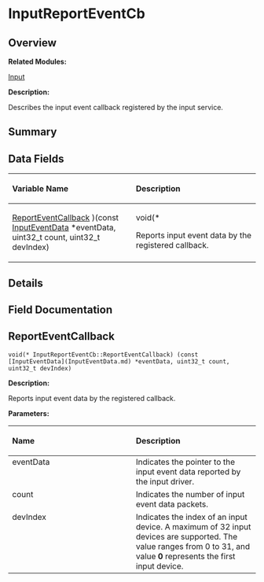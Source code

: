 # InputReportEventCb<a name="ZH-CN_TOPIC_0000001055358110"></a>

## **Overview**<a name="section306009713093530"></a>

**Related Modules:**

[Input](Input.md)

**Description:**

Describes the input event callback registered by the input service. 

## **Summary**<a name="section285004506093530"></a>

## Data Fields<a name="pub-attribs"></a>

<a name="table555771748093530"></a>
<table><thead align="left"><tr id="row1967068550093530"><th class="cellrowborder" valign="top" width="50%" id="mcps1.1.3.1.1"><p id="p891805004093530"><a name="p891805004093530"></a><a name="p891805004093530"></a>Variable Name</p>
</th>
<th class="cellrowborder" valign="top" width="50%" id="mcps1.1.3.1.2"><p id="p861625448093530"><a name="p861625448093530"></a><a name="p861625448093530"></a>Description</p>
</th>
</tr>
</thead>
<tbody><tr id="row1078231235093530"><td class="cellrowborder" valign="top" width="50%" headers="mcps1.1.3.1.1 "><p id="p2014235093093530"><a name="p2014235093093530"></a><a name="p2014235093093530"></a><a href="InputReportEventCb.md#a458c9d1bae3f36937db2977fcc777136">ReportEventCallback</a> )(const <a href="InputEventData.md">InputEventData</a> *eventData, uint32_t count, uint32_t devIndex)</p>
</td>
<td class="cellrowborder" valign="top" width="50%" headers="mcps1.1.3.1.2 "><p id="p286590896093530"><a name="p286590896093530"></a><a name="p286590896093530"></a>void(*&nbsp;</p>
<p id="p2057518916093530"><a name="p2057518916093530"></a><a name="p2057518916093530"></a>Reports input event data by the registered callback. </p>
</td>
</tr>
</tbody>
</table>

## **Details**<a name="section1069162285093530"></a>

## **Field Documentation**<a name="section1142011640093530"></a>

## ReportEventCallback<a name="a458c9d1bae3f36937db2977fcc777136"></a>

```
void(* InputReportEventCb::ReportEventCallback) (const [InputEventData](InputEventData.md) *eventData, uint32_t count, uint32_t devIndex)
```

 **Description:**

Reports input event data by the registered callback. 

**Parameters:**

<a name="table638359772093530"></a>
<table><thead align="left"><tr id="row648975372093530"><th class="cellrowborder" valign="top" width="50%" id="mcps1.1.3.1.1"><p id="p1114379095093530"><a name="p1114379095093530"></a><a name="p1114379095093530"></a>Name</p>
</th>
<th class="cellrowborder" valign="top" width="50%" id="mcps1.1.3.1.2"><p id="p1554617536093530"><a name="p1554617536093530"></a><a name="p1554617536093530"></a>Description</p>
</th>
</tr>
</thead>
<tbody><tr id="row1273904259093530"><td class="cellrowborder" valign="top" width="50%" headers="mcps1.1.3.1.1 ">eventData</td>
<td class="cellrowborder" valign="top" width="50%" headers="mcps1.1.3.1.2 ">Indicates the pointer to the input event data reported by the input driver. </td>
</tr>
<tr id="row1445131425093530"><td class="cellrowborder" valign="top" width="50%" headers="mcps1.1.3.1.1 ">count</td>
<td class="cellrowborder" valign="top" width="50%" headers="mcps1.1.3.1.2 ">Indicates the number of input event data packets. </td>
</tr>
<tr id="row2003016940093530"><td class="cellrowborder" valign="top" width="50%" headers="mcps1.1.3.1.1 ">devIndex</td>
<td class="cellrowborder" valign="top" width="50%" headers="mcps1.1.3.1.2 ">Indicates the index of an input device. A maximum of 32 input devices are supported. The value ranges from 0 to 31, and value <strong id="b1653505514093530"><a name="b1653505514093530"></a><a name="b1653505514093530"></a>0</strong> represents the first input device.</td>
</tr>
</tbody>
</table>

